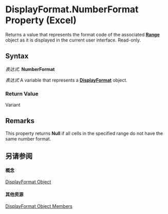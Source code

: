
# DisplayFormat.NumberFormat Property (Excel)

Returns a value that represents the format code of the associated  **[Range](b8207778-0dcc-4570-1234-f130532cc8cd.md)** object as it is displayed in the current user interface. Read-only.


## Syntax

 _表达式_. **NumberFormat**

 _表达式_ A variable that represents a **[DisplayFormat](c70b5d7f-adf1-e539-a32d-12c920af7c7e.md)** object.


### Return Value

Variant


## Remarks

This property returns  **Null** if all cells in the specified range do not have the same number format.


## 另请参阅


#### 概念


[DisplayFormat Object](c70b5d7f-adf1-e539-a32d-12c920af7c7e.md)
#### 其他资源


[DisplayFormat Object Members](http://msdn.microsoft.com/library/fdcc9aec-9575-4530-059c-39559986b387%28Office.15%29.aspx)